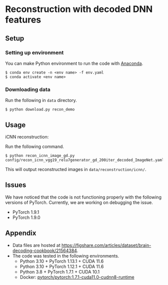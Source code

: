 # Reconstruction with decoded DNN features

## Setup

### Setting up environment

You can make Python environment to run the code with [Anaconda](https://anaconda.org/).

```shellsession
$ conda env create -n <env name> -f env.yaml
$ conda activate <env name>
```

### Downloading data

Run the following in `data` directory.

``` shellsession
$ python download.py recon_demo
```

## Usage

iCNN reconstruction:

Run the following command.

``` shellsession
$ python recon_icnn_image_gd.py config/recon_icnn_vgg19_relu7generator_gd_200iter_decoded_ImageNet.yaml
```

This will output reconstructed images in `data/reconstruction/icnn/`.

## Issues

We have noticed that the code is not functioning properly with the following versions of PyTorch. Currently, we are working on debugging the issue.

- PyTorch 1.9.1
- PyTorch 1.9.0

## Appendix

- Data files are hosted at <https://figshare.com/articles/dataset/brain-decoding-cookbook/21564384>.
- The code was tested in the following environments.
  - Python 3.10 + PyTorch 1.13.1 + CUDA 11.6
  - Python 3.10 + PyTorch 1.12.1 + CUDA 11.6
  - Python 3.8 + PyTorch 1.7.1 + CUDA 10.1
  - Docker: [pytorch/pytorch:1.7.1-cuda11.0-cudnn8-runtime](https://hub.docker.com/layers/pytorch/pytorch/1.7.0-cuda11.0-cudnn8-runtime/images/sha256-9cffbe6c391a0dbfa2a305be24b9707f87595e832b444c2bde52f0ea183192f1)

